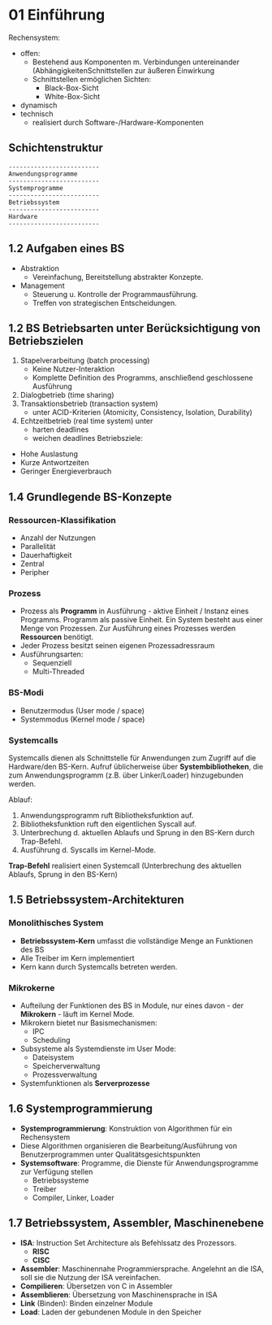 # 01 Einführung

Rechensystem:
* offen: 
    * Bestehend aus Komponenten m. Verbindungen untereinander (AbhängigkeitenSchnittstellen zur äußeren Einwirkung
    * Schnittstellen ermöglichen Sichten:
        * Black-Box-Sicht
        * White-Box-Sicht
* dynamisch
* technisch
    * realisiert durch Software-/Hardware-Komponenten

## Schichtenstruktur
```
-------------------------
Anwendungsprogramme
-------------------------
Systemprogramme
-------------------------
Betriebssystem
-------------------------
Hardware
-------------------------
```

## 1.2 Aufgaben eines BS
* Abstraktion
    * Vereinfachung, Bereitstellung abstrakter Konzepte.
* Management
    * Steuerung u. Kontrolle der Programmausführung.
    * Treffen von strategischen Entscheidungen.

## 1.2 BS Betriebsarten unter Berücksichtigung von Betriebszielen
1. Stapelverarbeitung (batch processing)
    * Keine Nutzer-Interaktion
    * Komplette Definition des Programms, anschließend geschlossene Ausführung
2. Dialogbetrieb (time sharing)
3. Transaktionsbetrieb (transaction system)
    * unter ACID-Kriterien (Atomicity, Consistency, Isolation, Durability)
4. Echtzeitbetrieb (real time system) unter
    * harten deadlines
    * weichen deadlines
Betriebsziele:
* Hohe Auslastung
* Kurze Antwortzeiten
* Geringer Energieverbrauch

## 1.4 Grundlegende BS-Konzepte
### Ressourcen-Klassifikation
* Anzahl der Nutzungen
* Parallelität
* Dauerhaftigkeit
* Zentral
* Peripher

### Prozess
* Prozess als **Programm** in Ausführung - aktive Einheit / Instanz eines Programms. Programm als passive Einheit. Ein System besteht aus einer Menge von Prozessen. Zur Ausführung eines Prozesses werden **Ressourcen** benötigt. 
* Jeder Prozess besitzt seinen eigenen Prozessadressraum
* Ausführungsarten:
    * Sequenziell
    * Multi-Threaded

### BS-Modi
* Benutzermodus (User mode / space)
* Systemmodus (Kernel mode / space)

### Systemcalls
Systemcalls dienen als Schnittstelle für Anwendungen zum Zugriff auf die Hardware/den BS-Kern. Aufruf üblicherweise über **Systembibliotheken**, die zum Anwendungsprogramm (z.B. über Linker/Loader) hinzugebunden werden.

Ablauf:
1. Anwendungsprogramm ruft Bibliotheksfunktion auf.
2. Bibliotheksfunktion ruft den eigentlichen Syscall auf.
3. Unterbrechung d. aktuellen Ablaufs und Sprung in den BS-Kern durch Trap-Befehl.
4. Ausführung d. Syscalls im Kernel-Mode.

**Trap-Befehl** realisiert einen Systemcall (Unterbrechung des aktuellen Ablaufs, Sprung in den BS-Kern)

## 1.5 Betriebssystem-Architekturen
### Monolithisches System
* **Betriebssystem-Kern** umfasst die vollständige Menge an Funktionen des BS
* Alle Treiber im Kern implementiert
* Kern kann durch Systemcalls betreten werden.

### Mikrokerne
* Aufteilung der Funktionen des BS in Module, nur eines davon - der **Mikrokern** - läuft im Kernel Mode.
* Mikrokern bietet nur Basismechanismen:
    * IPC
    * Scheduling
* Subsysteme als Systemdienste im User Mode:
    * Dateisystem
    * Speicherverwaltung
    * Prozessverwaltung
* Systemfunktionen als **Serverprozesse**

## 1.6 Systemprogrammierung
* **Systemprogrammierung**: Konstruktion von Algorithmen für ein Rechensystem
* Diese Algorithmen organisieren die Bearbeitung/Ausführung von Benutzerprogrammen unter Qualitätsgesichtspunkten
* **Systemsoftware**: Programme, die Dienste für Anwendungsprogramme zur Verfügung stellen
    * Betriebssysteme
    * Treiber
    * Compiler, Linker, Loader

## 1.7 Betriebssystem, Assembler, Maschinenebene

* **ISA**: Instruction Set Architecture als Befehlssatz des Prozessors.
    * **RISC**
    * **CISC**
* **Assembler**: Maschinennahe Programmiersprache. Angelehnt an die ISA, soll sie die Nutzung der ISA vereinfachen.
* **Compilieren**: Übersetzen von C in Assembler
* **Assemblieren**: Übersetzung von Maschinensprache in ISA
* **Link** (Binden): Binden einzelner Module
* **Load**: Laden der gebundenen Module in den Speicher
